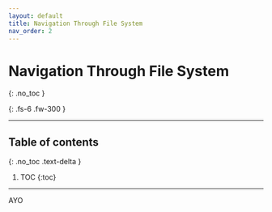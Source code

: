 ```yaml
---
layout: default
title: Navigation Through File System
nav_order: 2
---
```


# **Navigation Through File System**
{: .no_toc }

{: .fs-6 .fw-300 }

---

## Table of contents
{: .no_toc .text-delta }

1. TOC
{:toc}

---

AYO
